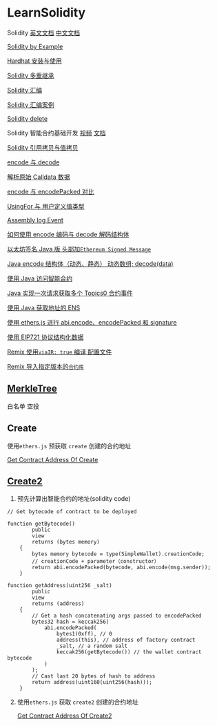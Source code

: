 # LearnSolidity

Solidity [英文文档](https://docs.soliditylang.org/en/latest/) [中文文档](https://learnblockchain.cn/docs/solidity/)

[Solidity by Example](https://solidity-by-example.org/)

[Hardhat 安装与使用](./xmind文件/md%20or%20pdf/Hardhat.md)

[Solidity 多重继承](./xmind文件/md%20or%20pdf/Solidity多重继承.md)

[Solidity 汇编](./xmind文件/md%20or%20pdf/初识汇编.md)

[Solidity 汇编案例](./xmind文件/md%20or%20pdf/Solidity汇编应用案例.md)

[Solidity delete](./xmind文件/md%20or%20pdf/Solidity-delete.md)

Solidity 智能合约基础开发 [视频](https://space.bilibili.com/1159991219/channel/collectiondetail?sid=616215) [文档](./Solidity智能合约开发.md)

[Solidity 引用拷贝与值拷贝](./xmind文件/md%20or%20pdf/引用拷贝还是值拷贝%20（x%20=%20a）.md)

[encode 与 decode](./encode与encodePacked/encode_decode.md)

[解析原始 Calldata 数据](./encode与encodePacked/解析原始Calldata数据.md)

[encode 与 encodePacked 对比](./encode与encodePacked/encode_encodePacked.md)

[UsingFor 与 用户定义值类型](./DefinedValueTypes/custom_type.md)

[Assembly log Event](https://github.com/EthanOK/assembly-log)

[如何使用 encode 编码与 decode 解码结构体](./utils/如何使用encode编码与decode解码结构体.md)

[以太坊签名 Java 版 头部加`Ethereum Signed Message`](./utils/Java版以太坊签名.md)

[Java encode 结构体（动态、静态） 动态数组; decode(data)](./utils/EncodeStructAndDynamicArray.md)

[使用 Java 访问智能合约](./utils/UseJavaCallContract.md)

[Java 实现一次请求获取多个 Topics0 合约事件](./Java/FilterMulTopicsEvent/FilterMulTopics.java)

[使用 Java 获取地址的 ENS](./Java/ENS/GetENSOfAddress.java)

[使用 ethers.js 进行 abi.encode、encodePacked 和 signature](./utils/getSignature_ethersjs.md)

[使用 EIP721 协议结构化数据](./utils/EIP712.md)

[Remix 使用`viaIR: true` 编译 配置文件](./json/compiler_config.json)

[Remix 导入指定版本的`合约库`](./utils/Remix_Library_Version.md)

## [MerkleTree](./Merkle)

白名单 空投

## Create

使用`ethers.js` 预获取 `create` 创建的合约地址

[Get Contract Address Of Create](./Create2/GetContractAddressOfCreate.js)

## [Create2](./Create2)

1. 预先计算出智能合约的地址(solidity code)

```solidity
// Get bytecode of contract to be deployed

function getBytecode()
        public
        view
        returns (bytes memory)
    {
        bytes memory bytecode = type(SimpleWallet).creationCode;
        // creationCode + parameter（constructor）
        return abi.encodePacked(bytecode, abi.encode(msg.sender));
    }

function getAddress(uint256 _salt)
        public
        view
        returns (address)
    {
        // Get a hash concatenating args passed to encodePacked
        bytes32 hash = keccak256(
            abi.encodePacked(
                bytes1(0xff), // 0
                address(this), // address of factory contract
                _salt, // a random salt
                keccak256(getBytecode()) // the wallet contract bytecode
            )
        );
        // Cast last 20 bytes of hash to address
        return address(uint160(uint256(hash)));
    }
```

2. 使用`ethers.js` 获取 `create2` 创建的合约地址

   [Get Contract Address Of Create2](./Create2/GetContractAddressOfCreate2.js)
